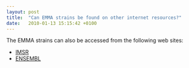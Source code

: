 ```yaml
---
layout: post
title:  "Can EMMA strains be found on other internet resources?"
date:   2010-01-13 15:15:42 +0100
---
```


The EMMA strains can also be accessed from the following web sites:

* [IMSR][link-imsr]
* [ENSEMBL][link-ensembl] 

[link-imsr]: http://www.informatics.jax.org/imsr/index.jsp
[link-ensembl]: http://www.ensembl.org/